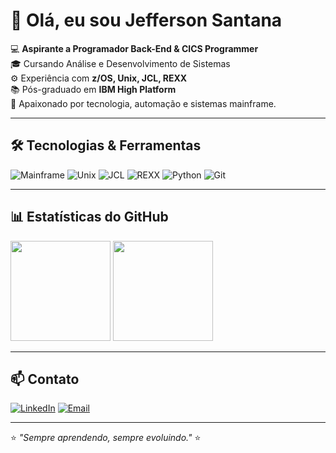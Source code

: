 # 👋 Olá, eu sou Jefferson Santana

💻 **Aspirante a Programador Back-End & CICS Programmer**  
🎓 Cursando Análise e Desenvolvimento de Sistemas  
⚙️ Experiência com **z/OS, Unix, JCL, REXX**  
📚 Pós-graduado em **IBM High Platform**  
🚀 Apaixonado por tecnologia, automação e sistemas mainframe.

---

## 🛠️ Tecnologias & Ferramentas
![Mainframe](https://img.shields.io/badge/Mainframe-z%2FOS-blue?style=flat-square&logo=ibm)
![Unix](https://img.shields.io/badge/Unix-Terminal-lightgrey?style=flat-square&logo=linux)
![JCL](https://img.shields.io/badge/JCL-Mainframe-blue?style=flat-square)
![REXX](https://img.shields.io/badge/REXX-Scripting-orange?style=flat-square)
![Python](https://img.shields.io/badge/Python-3776AB?style=flat-square&logo=python&logoColor=white)
![Git](https://img.shields.io/badge/Git-F05032?style=flat-square&logo=git&logoColor=white)

---

## 📊 Estatísticas do GitHub
<div>
  <img height="160em" src="https://github-readme-stats.vercel.app/api?username=jefferson-santana&show_icons=true&theme=tokyonight"/>
  <img height="160em" src="https://github-readme-stats.vercel.app/api/top-langs/?username=jefferson-santana&layout=compact&theme=tokyonight"/>
</div>

---

## 📫 Contato
[![LinkedIn](https://img.shields.io/badge/LinkedIn-Jefferson%20Santana-blue?style=flat-square&logo=linkedin)](www.linkedin.com/in/jefferson-santana-dos-santos-bb343a304)
[![Email](https://img.shields.io/badge/Email-jefferson.santana%40email.com-red?style=flat-square&logo=gmail)](mailto:jefferson.santana@email.com)

---
⭐ _"Sempre aprendendo, sempre evoluindo."_ ⭐
